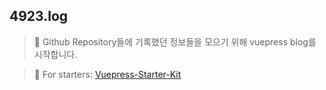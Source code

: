 ## 4923.log

> :seedling: Github Repository들에 기록했던 정보들을 모으기 위해 vuepress blog를 시작합니다.

> :cake: For starters: [Vuepress-Starter-Kit](https://github.com/4923/vuepress.wiki.git)
